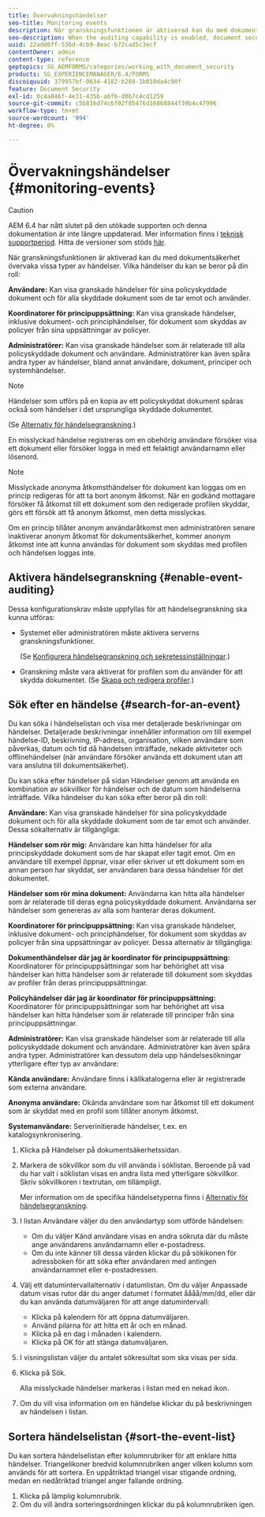 ```yaml
---
title: Övervakningshändelser
seo-title: Monitoring events
description: När granskningsfunktionen är aktiverad kan du med dokumentsäkerhet övervaka vissa typer av händelser. Du kan enkelt söka efter och sortera händelselistan med dokumentsäkerhet.
seo-description: When the auditing capability is enabled, document security enables you to monitor certain types of events. You can easily search and sort the events list using the document security.
uuid: 22add6ff-536d-4cb9-8eac-b72cad5c3ecf
contentOwner: admin
content-type: reference
geptopics: SG_AEMFORMS/categories/working_with_document_security
products: SG_EXPERIENCEMANAGER/6.4/FORMS
discoiquuid: 379957bf-0634-4182-b269-1b010da4c90f
feature: Document Security
exl-id: 0c4a846f-4e31-435b-a6f6-d0b7c4cd1259
source-git-commit: c5b816d74c6f02f85476d16868844f39b4c47996
workflow-type: tm+mt
source-wordcount: '994'
ht-degree: 0%

---
```


# Övervakningshändelser {#monitoring-events}

>[!CAUTION]
>
>AEM 6.4 har nått slutet på den utökade supporten och denna dokumentation är inte längre uppdaterad. Mer information finns i [teknisk supportperiod](https://helpx.adobe.com/support/programs/eol-matrix.html). Hitta de versioner som stöds [här](https://experienceleague.adobe.com/docs/).

När granskningsfunktionen är aktiverad kan du med dokumentsäkerhet övervaka vissa typer av händelser. Vilka händelser du kan se beror på din roll:

**Användare:** Kan visa granskade händelser för sina policyskyddade dokument och för alla skyddade dokument som de tar emot och använder.

**Koordinatorer för principuppsättning:** Kan visa granskade händelser, inklusive dokument- och principhändelser, för dokument som skyddas av policyer från sina uppsättningar av policyer.

**Administratörer:** Kan visa granskade händelser som är relaterade till alla policyskyddade dokument och användare. Administratörer kan även spåra andra typer av händelser, bland annat användare, dokument, principer och systemhändelser.

>[!NOTE]
>
>Händelser som utförs på en kopia av ett policyskyddat dokument spåras också som händelser i det ursprungliga skyddade dokumentet.

(Se [Alternativ för händelsegranskning](/help/forms/using/admin-help/configuring-client-server-options.md#event-auditing-options).)

En misslyckad händelse registreras om en obehörig användare försöker visa ett dokument eller försöker logga in med ett felaktigt användarnamn eller lösenord.

>[!NOTE]
>
>Misslyckade anonyma åtkomsthändelser för dokument kan loggas om en princip redigeras för att ta bort anonym åtkomst. När en godkänd mottagare försöker få åtkomst till ett dokument som den redigerade profilen skyddar, görs ett försök att få anonym åtkomst, men detta misslyckas.

Om en princip tillåter anonym användaråtkomst men administratören senare inaktiverar anonym åtkomst för dokumentsäkerhet, kommer anonym åtkomst inte att kunna användas för dokument som skyddas med profilen och händelsen loggas inte.

## Aktivera händelsegranskning {#enable-event-auditing}

Dessa konfigurationskrav måste uppfyllas för att händelsegranskning ska kunna utföras:

* Systemet eller administratören måste aktivera serverns granskningsfunktioner.

   (Se [Konfigurera händelsegranskning och sekretessinställningar](/help/forms/using/admin-help/configuring-client-server-options.md#configuring-event-auditing-and-privacy-settings).)

* Granskning måste vara aktiverat för profilen som du använder för att skydda dokumentet. (Se [Skapa och redigera profiler](/help/forms/using/admin-help/creating-policies.md#creating-and-editing-policies).)

## Sök efter en händelse {#search-for-an-event}

Du kan söka i händelselistan och visa mer detaljerade beskrivningar om händelser. Detaljerade beskrivningar innehåller information om till exempel händelse-ID, beskrivning, IP-adress, organisation, vilken användare som påverkas, datum och tid då händelsen inträffade, nekade aktiviteter och offlinehändelser (när användare försöker använda ett dokument utan att vara anslutna till dokumentsäkerhet).

Du kan söka efter händelser på sidan Händelser genom att använda en kombination av sökvillkor för händelser och de datum som händelserna inträffade. Vilka händelser du kan söka efter beror på din roll:

**Användare:** Kan visa granskade händelser för sina policyskyddade dokument och för alla skyddade dokument som de tar emot och använder. Dessa sökalternativ är tillgängliga:

**Händelser som rör mig:** Användare kan hitta händelser för alla principskyddade dokument som de har skapat eller tagit emot. Om en användare till exempel öppnar, visar eller skriver ut ett dokument som en annan person har skyddat, ser användaren bara dessa händelser för det dokumentet.

**Händelser som rör mina dokument:** Användarna kan hitta alla händelser som är relaterade till deras egna policyskyddade dokument. Användarna ser händelser som genereras av alla som hanterar deras dokument.

**Koordinatorer för principuppsättning:** Kan visa granskade händelser, inklusive dokument- och principhändelser, för dokument som skyddas av policyer från sina uppsättningar av policyer. Dessa alternativ är tillgängliga:

**Dokumenthändelser där jag är koordinator för principuppsättning:** Koordinatorer för principuppsättningar som har behörighet att visa händelser kan hitta händelser som är relaterade till dokument som skyddas av profiler från deras principuppsättningar.

**Policyhändelser där jag är koordinator för principuppsättning:** Koordinatorer för principuppsättningar som har behörighet att visa händelser kan hitta händelser som är relaterade till principer från sina principuppsättningar.

**Administratörer:** Kan visa granskade händelser som är relaterade till alla policyskyddade dokument och användare. Administratörer kan även spåra andra typer. Administratörer kan dessutom dela upp händelsesökningar ytterligare efter typ av användare:

**Kända användare:** Användare finns i källkatalogerna eller är registrerade som externa användare.

**Anonyma användare:** Okända användare som har åtkomst till ett dokument som är skyddat med en profil som tillåter anonym åtkomst.

**Systemanvändare:** Serverinitierade händelser, t.ex. en katalogsynkronisering.

1. Klicka på Händelser på dokumentsäkerhetssidan.
1. Markera de sökvillkor som du vill använda i söklistan. Beroende på vad du har valt i söklistan visas en andra lista med ytterligare sökvillkor. Skriv sökvillkoren i textrutan, om tillämpligt.

   Mer information om de specifika händelsetyperna finns i [Alternativ för händelsegranskning](/help/forms/using/admin-help/configuring-client-server-options.md#event-auditing-options).

1. I listan Användare väljer du den användartyp som utförde händelsen:

   * Om du väljer Känd användare visas en andra sökruta där du måste ange användarens användarnamn eller e-postadress.
   * Om du inte känner till dessa värden klickar du på sökikonen för adressboken för att söka efter användaren med antingen användarnamnet eller e-postadressen.

1. Välj ett datumintervallalternativ i datumlistan. Om du väljer Anpassade datum visas rutor där du anger datumet i formatet åååå/mm/dd, eller där du kan använda datumväljaren för att ange datumintervall:

   * Klicka på kalendern för att öppna datumväljaren.
   * Använd pilarna för att hitta ett år och en månad.
   * Klicka på en dag i månaden i kalendern.
   * Klicka på OK för att stänga datumväljaren.

1. I visningslistan väljer du antalet sökresultat som ska visas per sida.
1. Klicka på Sök.

   Alla misslyckade händelser markeras i listan med en nekad ikon.

1. Om du vill visa information om en händelse klickar du på beskrivningen av händelsen i listan.

## Sortera händelselistan {#sort-the-event-list}

Du kan sortera händelselistan efter kolumnrubriker för att enklare hitta händelser. Triangelikoner bredvid kolumnrubriken anger vilken kolumn som används för att sortera. En uppåtriktad triangel visar stigande ordning, medan en nedåtriktad triangel anger fallande ordning.

1. Klicka på lämplig kolumnrubrik.
1. Om du vill ändra sorteringsordningen klickar du på kolumnrubriken igen.
